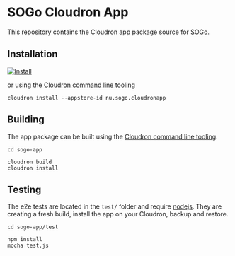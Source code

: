 # SOGo Cloudron App

This repository contains the Cloudron app package source for [SOGo](http://sogo.nu/).

## Installation

[![Install](https://cloudron.io/img/button32.png)](https://cloudron.io/button.html?app=nu.sogo.cloudronapp)

or using the [Cloudron command line tooling](https://cloudron.io/references/cli.html)

```
cloudron install --appstore-id nu.sogo.cloudronapp
```

## Building

The app package can be built using the [Cloudron command line tooling](https://cloudron.io/references/cli.html).

```
cd sogo-app

cloudron build
cloudron install
```

## Testing

The e2e tests are located in the `test/` folder and require [nodejs](http://nodejs.org/). They are creating a fresh build, install the app on your Cloudron, backup and restore.

```
cd sogo-app/test

npm install
mocha test.js
```
